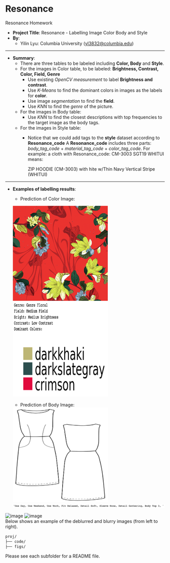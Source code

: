 # Resonance

Resonance Homework 

+ **Project Title**: Resonance - Labelling Image Color Body and Style  
+ **By**: 
  + Yilin Lyu: Columbia University (yl3832@columbia.edu)

___
+ **Summary**:  
  + There are three tables to be labeled including **Color, Body** and **Style**. 
  + For the images in Color table, to be labeled: **Brightness, Contrast, Color, Field, Genre**
  	+ Use existing *OpenCV measurement* to label **Brightness and contrast**.
  	+ Use *K-Means* to find the dominant colors in images as the labels for **color**.
  	+ Use image *segmentation* to find the **field**.
  	+ Use *KNN* to find the *genre* of the picture. 
  + For the images in Body table: 
  	+ Use *KNN* to find the closest descriptions with top frequencies to the target image as the body tags.
  + For the images in Style table:
  	+ Notice that we could add tags to the **style** dataset according to **Resonance_code**
    A **Resonance_code** includes three parts: *body_tag_code* + *material_tag_code* + *color_tag_code*.
    For example: a cloth with Resonance_code: CM-3003 SGT19 WHITUI means:
      
      ZIP HOODIE (CM-3003) with hite w/Thin Navy Vertical Stripe (WHITUI)

___


+ **Examples of labelling results**:  
  + Prediction of Color Image: 

  <img src = './figs/test_4.png'  width="300" height="300">   <img src = './figs/predictions_of_test_4.png' width="300" height="300">
 	 
  + Prediction of Body Image: 

  <img src = './figs/test4.png'  width="300" height="300">
  <img src = './figs/predictions_of_test4.png'>





![image](./figs/2.png)
![image](./figs/9.png)   
        Below shows an example of the deblurred and blurry images (from left to right).   
 

```
proj/
├── code/ 
├── figs/  
```

Please see each subfolder for a README file.